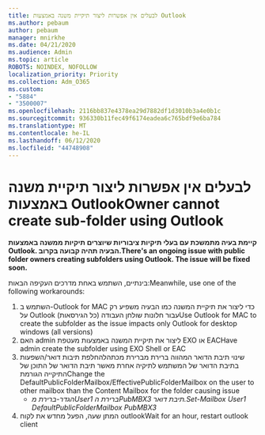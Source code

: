 ```yaml
---
title: לבעלים אין אפשרות ליצור תיקיית משנה באמצעות Outlook
ms.author: pebaum
author: pebaum
manager: mnirkhe
ms.date: 04/21/2020
ms.audience: Admin
ms.topic: article
ROBOTS: NOINDEX, NOFOLLOW
localization_priority: Priority
ms.collection: Adm_O365
ms.custom:
- "5884"
- "3500007"
ms.openlocfilehash: 2116bb837e4378ea29d7882df1d3010b3a4e0b1c
ms.sourcegitcommit: 936330b11fec49f6174eadea6c765bdf9e6ba784
ms.translationtype: MT
ms.contentlocale: he-IL
ms.lasthandoff: 06/12/2020
ms.locfileid: "44748908"
---
```

# <a name="owner-cannot-create-sub-folder-using-outlook"></a><span data-ttu-id="7f076-102">לבעלים אין אפשרות ליצור תיקיית משנה באמצעות Outlook</span><span class="sxs-lookup"><span data-stu-id="7f076-102">Owner cannot create sub-folder using Outlook</span></span>

<span data-ttu-id="7f076-103">**קיימת בעיה מתמשכת עם בעלי תיקיות ציבוריות שיוצרים תיקיות ממשנה באמצעות Outlook. הבעיה תהיה קבועה בקרוב.**</span><span class="sxs-lookup"><span data-stu-id="7f076-103">**There's an ongoing issue with public folder owners creating subfolders using Outlook. The issue will be fixed soon.**</span></span>

<span data-ttu-id="7f076-104">בינתיים, השתמש באחת מדרכים העקיפה הבאות:</span><span class="sxs-lookup"><span data-stu-id="7f076-104">Meanwhile, use one of the following workarounds:</span></span>

1. <span data-ttu-id="7f076-105">השתמש ב-Outlook for MAC כדי ליצור את תיקיית המשנה כמו הבעיה משפיע רק על Outlook עבור חלונות שולחן העבודה (כל הגירסאות)</span><span class="sxs-lookup"><span data-stu-id="7f076-105">Use Outlook for MAC to create the subfolder as the issue impacts only Outlook for desktop windows (all versions)</span></span>
2. <span data-ttu-id="7f076-106">האם admin ליצור את תיקיית המשנה באמצעות מעטפת EXO או EAC</span><span class="sxs-lookup"><span data-stu-id="7f076-106">Have admin create the subfolder using EXO Shell or EAC</span></span>
3. <span data-ttu-id="7f076-107">שינוי תיבת הדואר המהווה ברירת מברירת מכתהלהחלפת תיבות דואר/השפעות בתיבת הדואר של המשתמש לתיקיה אחרת מאשר תיבת הדואר של התוכן של התיקייה הגורמת</span><span class="sxs-lookup"><span data-stu-id="7f076-107">Change the DefaultPublicFolderMailbox/EffectivePublicFolderMailbox on the user to other mailbox than the Content Mailbox for the folder causing issue</span></span>  
    - <span data-ttu-id="7f076-108">*הגדר-ברירת מUser1 ברירת הPubMBX3 תיבת דואר.*</span><span class="sxs-lookup"><span data-stu-id="7f076-108">*Set-Mailbox User1 DefaultPublicFolderMailbox PubMBX3*</span></span>
4. <span data-ttu-id="7f076-109">המתן שעה, הפעל מחדש את לקוח outlook</span><span class="sxs-lookup"><span data-stu-id="7f076-109">Wait for an hour, restart outlook client</span></span>